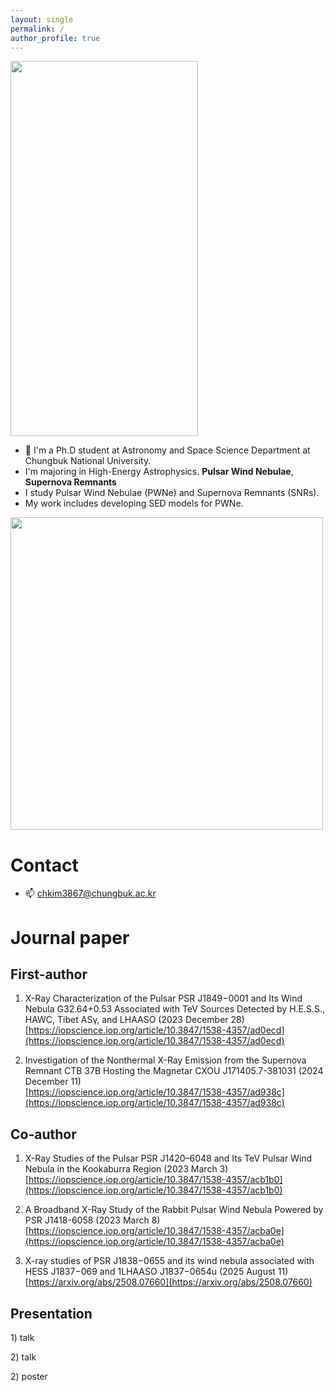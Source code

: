 ```yaml
---
layout: single
permalink: /
author_profile: true
---
```


<img src="https://github.com/user-attachments/assets/270c5643-6058-44c5-bc93-b2252e0c9ae7" width="300" height="600"/>

- 🔭 I'm a Ph.D student at Astronomy and Space Science Department at Chungbuk National University.  <br />
- I'm majoring in High-Energy Astrophysics. **Pulsar Wind Nebulae**, **Supernova Remnants**  <br />
- I study Pulsar Wind Nebulae (PWNe) and Supernova Remnants (SNRs).  <br />
- My work includes developing SED models for PWNe.  <br />

<img src="https://github.com/user-attachments/assets/af0489e4-73b1-4eac-9e7c-852deb0be065" width="500" height="500"/>


# Contact
- 📫 [chkim3867@chungbuk.ac.kr](chkim3867@chungbuk.ac.kr) <br />

# Journal paper
## First-author
1) X-Ray Characterization of the Pulsar PSR J1849−0001 and Its Wind Nebula G32.64+0.53 Associated with TeV Sources Detected by H.E.S.S., HAWC, Tibet ASγ, and LHAASO (2023 December 28)  <br />
[https://iopscience.iop.org/article/10.3847/1538-4357/ad0ecd](https://iopscience.iop.org/article/10.3847/1538-4357/ad0ecd)  <br />

2) Investigation of the Nonthermal X-Ray Emission from the Supernova Remnant CTB 37B Hosting the Magnetar CXOU J171405.7-381031 (2024 December 11)   <br />
[https://iopscience.iop.org/article/10.3847/1538-4357/ad938c](https://iopscience.iop.org/article/10.3847/1538-4357/ad938c) <br />
  
## Co-author
1) X-Ray Studies of the Pulsar PSR J1420–6048 and Its TeV Pulsar Wind Nebula in the Kookaburra Region (2023 March 3)  <br />
[https://iopscience.iop.org/article/10.3847/1538-4357/acb1b0](https://iopscience.iop.org/article/10.3847/1538-4357/acb1b0)  <br />

2) A Broadband X-Ray Study of the Rabbit Pulsar Wind Nebula Powered by PSR J1418-6058 (2023 March 8)  <br />
[https://iopscience.iop.org/article/10.3847/1538-4357/acba0e](https://iopscience.iop.org/article/10.3847/1538-4357/acba0e)  <br />

3) X-ray studies of PSR J1838−0655 and its wind nebula associated with HESS J1837−069 and 1LHAASO J1837−0654u (2025 August 11)  <br />
[https://arxiv.org/abs/2508.07660](https://arxiv.org/abs/2508.07660)  <br />

## Presentation
<p align="left"> 1) talk
<p align="left"> 2) talk
<p align="left"> 2) poster
